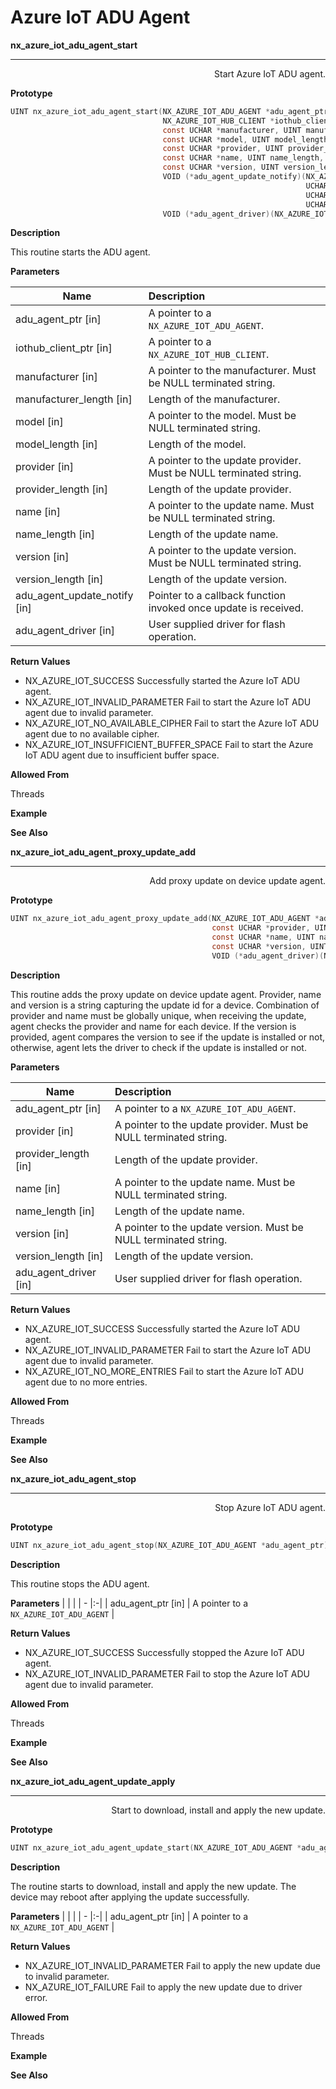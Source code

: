 # Azure IoT ADU Agent

**nx_azure_iot_adu_agent_start**
***
<div style="text-align: right"> Start Azure IoT ADU agent. </div>

**Prototype**
```c
UINT nx_azure_iot_adu_agent_start(NX_AZURE_IOT_ADU_AGENT *adu_agent_ptr,
                                  NX_AZURE_IOT_HUB_CLIENT *iothub_client_ptr,
                                  const UCHAR *manufacturer, UINT manufacturer_length,
                                  const UCHAR *model, UINT model_length,
                                  const UCHAR *provider, UINT provider_length,
                                  const UCHAR *name, UINT name_length,
                                  const UCHAR *version, UINT version_length,
                                  VOID (*adu_agent_update_notify)(NX_AZURE_IOT_ADU_AGENT *adu_agent_ptr,
                                                                  UCHAR *provider, UINT provider_length,
                                                                  UCHAR *name, UINT name_length,
                                                                  UCHAR *version, UINT version_length),
                                  VOID (*adu_agent_driver)(NX_AZURE_IOT_ADU_AGENT_DRIVER *));
```
**Description**

<p>This routine starts the ADU agent.</p>

**Parameters**

| Name | Description |
| - |:-|
| adu_agent_ptr [in] | A pointer to a `NX_AZURE_IOT_ADU_AGENT`. |
| iothub_client_ptr [in] | A pointer to a `NX_AZURE_IOT_HUB_CLIENT`.|
| manufacturer [in] | A pointer to the manufacturer. Must be NULL terminated string. |
| manufacturer_length [in] | Length of the manufacturer.  |
| model [in]  | A pointer to the model. Must be NULL terminated string. |
| model_length [in] | Length of the model. |
| provider [in]  | A pointer to the update provider. Must be NULL terminated string. |
| provider_length [in] | Length of the update provider. |
| name [in]  | A pointer to the update name. Must be NULL terminated string. |
| name_length [in] | Length of the update name. |
| version [in]  | A pointer to the update version. Must be NULL terminated string. |
| version_length [in] | Length of the update version. |
| adu_agent_update_notify [in] | Pointer to a callback function invoked once update is received. |
| adu_agent_driver [in] | User supplied driver for flash operation. |

**Return Values**
* NX_AZURE_IOT_SUCCESS Successfully started the Azure IoT ADU agent.
* NX_AZURE_IOT_INVALID_PARAMETER Fail to start the Azure IoT ADU agent due to invalid parameter.
* NX_AZURE_IOT_NO_AVAILABLE_CIPHER Fail to start the Azure IoT ADU agent due to no available cipher.
* NX_AZURE_IOT_INSUFFICIENT_BUFFER_SPACE Fail to start the Azure IoT ADU agent due to insufficient buffer space.

**Allowed From**

Threads

**Example**

**See Also**

<div style="page-break-after: always;"></div>

**nx_azure_iot_adu_agent_proxy_update_add**
***
<div style="text-align: right"> Add proxy update on device update agent. </div>

**Prototype**
```c
UINT nx_azure_iot_adu_agent_proxy_update_add(NX_AZURE_IOT_ADU_AGENT *adu_agent_ptr,
                                             const UCHAR *provider, UINT provider_length,
                                             const UCHAR *name, UINT name_length,
                                             const UCHAR *version, UINT version_length,
                                             VOID (*adu_agent_driver)(NX_AZURE_IOT_ADU_AGENT_DRIVER *));
```
**Description**

<p>This routine adds the proxy update on device update agent. Provider, name and version is a string capturing the update id for a device. Combination of provider and name must be globally unique, when receiving the update, agent checks the provider and name for each device. If the version is provided, agent compares the version to see if the update is installed or not, otherwise, agent lets the driver to check if the update is installed or not. </p>

**Parameters**

| Name | Description |
| - |:-|
| adu_agent_ptr [in] | A pointer to a `NX_AZURE_IOT_ADU_AGENT`. |
| provider [in]  | A pointer to the update provider. Must be NULL terminated string. |
| provider_length [in] | Length of the update provider. |
| name [in]  | A pointer to the update name. Must be NULL terminated string. |
| name_length [in] | Length of the update name. |
| version [in]  | A pointer to the update version. Must be NULL terminated string. |
| version_length [in] | Length of the update version. |
| adu_agent_driver [in] | User supplied driver for flash operation. |

**Return Values**
* NX_AZURE_IOT_SUCCESS Successfully started the Azure IoT ADU agent.
* NX_AZURE_IOT_INVALID_PARAMETER Fail to start the Azure IoT ADU agent due to invalid parameter.
* NX_AZURE_IOT_NO_MORE_ENTRIES Fail to start the Azure IoT ADU agent due to no more entries.

**Allowed From**

Threads

**Example**

**See Also**

<div style="page-break-after: always;"></div>

**nx_azure_iot_adu_agent_stop**
***
<div style="text-align: right"> Stop Azure IoT ADU agent. </div>

**Prototype**
```c
UINT nx_azure_iot_adu_agent_stop(NX_AZURE_IOT_ADU_AGENT *adu_agent_ptr);
```
**Description**

<p>This routine stops the ADU agent.</p>

**Parameters**
|               |               |
| - |:-|
| adu_agent_ptr [in]    | A pointer to a `NX_AZURE_IOT_ADU_AGENT` |


**Return Values**
* NX_AZURE_IOT_SUCCESS Successfully stopped the Azure IoT ADU agent.
* NX_AZURE_IOT_INVALID_PARAMETER Fail to stop the Azure IoT ADU agent due to invalid parameter.

**Allowed From**

Threads

**Example**

**See Also**

<div style="page-break-after: always;"></div>

**nx_azure_iot_adu_agent_update_apply**
***
<div style="text-align: right"> Start to download, install and apply the new update. </div>

**Prototype**
```c
UINT nx_azure_iot_adu_agent_update_start(NX_AZURE_IOT_ADU_AGENT *adu_agent_ptr);
```
**Description**

<p>The routine starts to download, install and apply the new update. The device may reboot after applying the update successfully.</p>

**Parameters**
|               |               |
| - |:-|
| adu_agent_ptr [in]    | A pointer to a `NX_AZURE_IOT_ADU_AGENT` |


**Return Values**
* NX_AZURE_IOT_INVALID_PARAMETER Fail to apply the new update due to invalid parameter.
* NX_AZURE_IOT_FAILURE Fail to apply the new update due to driver error.

**Allowed From**

Threads

**Example**

**See Also**

<div style="page-break-after: always;"></div>
